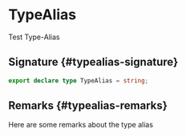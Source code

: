 # TypeAlias

Test Type-Alias  

## Signature {#typealias-signature}

```typescript
export declare type TypeAlias = string;
```

## Remarks {#typealias-remarks}

Here are some remarks about the type alias  

